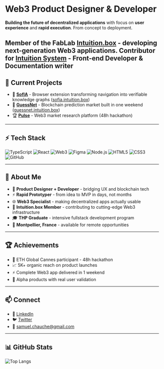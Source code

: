 # **Web3 Product Designer & Developer**
**Building the future of decentralized applications** with focus on **user experience** and **rapid execution**. From concept to deployment.

Member of the FabLab **[Intuition.box](https://github.com/intuition-box/)** - developing next-generation Web3 applications.
Contributor for **[Intuition System](https://github.com/0xIntuition)** - Front-end Developer & Documentation writer
---

## **🚀 Current Projects**
- 🧠 **[SofIA](https://github.com/intuition-box/Sofia)** - Browser extension transforming navigation into verifiable knowledge graphs ([sofia.intuition.box](https://sofia.intuition.box))
- 🎲 **[GuessNet](https://github.com/intuition-box/Guessnet)** - Blockchain prediction market built in one weekend ([guessnet.intuition.box](https://guessnet.intuition.box))
- 🏆 **[Pulse](https://github.com/intuition-box/Pulse)** - Web3 market research platform (48h hackathon)

---

## **⚡ Tech Stack**
![TypeScript](https://img.shields.io/badge/-TypeScript-3178C6?logo=typescript&logoColor=white&style=flat)
![React](https://img.shields.io/badge/-React-61DAFB?logo=react&logoColor=black&style=flat)
![Web3](https://img.shields.io/badge/-Web3-F16822?logo=web3dotjs&logoColor=white&style=flat)
![Figma](https://img.shields.io/badge/-Figma-F24E1E?logo=figma&logoColor=white&style=flat)
![Node.js](https://img.shields.io/badge/-Node.js-339933?logo=nodedotjs&logoColor=white&style=flat)
![HTML5](https://img.shields.io/badge/-HTML5-E34F26?logo=html5&logoColor=white&style=flat)
![CSS3](https://img.shields.io/badge/-CSS3-1572B6?logo=css3&logoColor=white&style=flat)
![GitHub](https://img.shields.io/badge/-GitHub-181717?logo=github&logoColor=white&style=flat)

---

## **🎯 About Me**
- 🎨 **Product Designer + Developer** - bridging UX and blockchain tech
- ⚡ **Rapid Prototyper** - from idea to MVP in days, not months  
- 🌐 **Web3 Specialist** - making decentralized apps actually usable
- 🏢 **Intuition.box Member** - contributing to cutting-edge Web3 infrastructure
- 🎓 **THP Graduate** - intensive fullstack development program
- 📍 **Montpellier, France** - available for remote opportunities

---

## **🏆 Achievements**
- 🥇 ETH Global Cannes participant - 48h hackathon
- 📈 5K+ organic reach on product launches
- ⚡ Complete Web3 app delivered in 1 weekend
- 🎯 Alpha products with real user validation

---

## **📫 Connect**
- 💼 [LinkedIn](https://www.linkedin.com/in/samuel-chauche/)
- 🐦 [Twitter](https://x.com/Passive_records)
- 📧 samuel.chauche@gmail.com

---

## **📊 GitHub Stats**
![Top Langs](https://github-readme-stats.vercel.app/api/top-langs/?username=SamuelChauche&theme=dark&hide_border=true&layout=compact)
